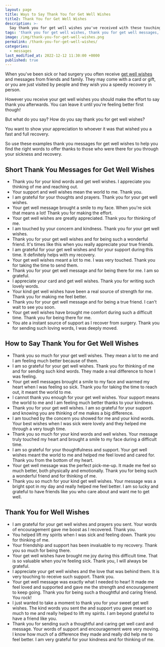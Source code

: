 ```yaml
---
layout: page
title: Ways to Say Thank You for Get Well Wishes
title2: Thank You for Get Well Wishes
description: >-
  Say thank you for get well wishes you've received with these touching thank you messages to show your gratitude.
tags: 'thank you for get well wishes, thank you for get well messages, thank you get, get well thank you '
image: /img/thank-you-for-get-well-wishes.png
permalink: /thank-you-for-get-well-wishes/
categories:
  - messages
last_modified_at: 2022-12-12 11:30:00 +0000
published: true
---
```


When you've been sick or had surgery you often receive <a href="/get-well-wishes/">get well wishes</a> and messages from friends and family. They may come with a card or gift, or you are just visited by people and they wish you a speedy recovery in person.

However you receive your get well wishes you should make the effort to say thank you afterwards. You can leave it until you're feeling better first though!

But what do you say? How do you say thank you for get well wishes?

You want to show your appreciation to whoever it was that wished you a fast and full recovery.

So use these examples thank you messages for get well wishes to help you find the right words to offer thanks to those who were there for you through your sickness and recovery.


<h2>Short Thank You Messages for Get Well Wishes</h2>

<ul class="heart">
<li>Thank you for your kind words and get well wishes. I appreciate you thinking of me and reaching out.</li>
<li>Your support and well wishes mean the world to me. Thank you.</li>
<li>I am grateful for your thoughts and prayers. Thank you for your get well wishes.</li>
<li>Your get well message brought a smile to my face. When you're sick that means a lot! Thank you for making the effort.</li>
<li>Your get well wishes are greatly appreciated. Thank you for thinking of me.</li>
<li>I am touched by your concern and kindness. Thank you for your get well wishes.</li>
<li>Thank you for your get well wishes and for being such a wonderful friend. It's times like this when you really appreciate your true friends.</li>
<li>I am grateful for your get well wishes and for your support during this time. It definitely helps with my recovery.</li>
<li>Your get well wishes meant a lot to me. I was very touched. Thank you for taking the time to send them.</li>
<li>Thank you for your get well message and for being there for me. I am so grateful.</li>
<li>I appreciate your card and get well wishes. Thank you for writing such lovely words.</li>
<li>Your kind get well wishes have been a real source of strength for me. Thank you for making me feel better.</li>
<li>Thank you for your get well message and for being a true friend. I can't wait to see you soon.</li>
<li>Your get well wishes have brought me comfort during such a difficult time. Thank you for being there for me.</li>
<li>You ate a instant source of support as I recover from surgery. Thank you for sending such loving words, I was deeply moved.</li>
</ul>



<h2>How to Say Thank You for Get Well Wishes</h2>


<ul class="heart">
<li>Thank you so much for your get well wishes. They mean a lot to me and I am feeling much better because of them.</li>
<li>I am so grateful for your get well wishes. Thank you for thinking of me and for sending such kind words. They made a real difference to how I was feeling.</li>
<li>Your get well messages brought a smile to my face and warmed my heart when I was feeling so sick. Thank you for taking the time to reach out, it meant the world to me.</li>
<li>I cannot thank you enough for your get well wishes. Your support means the world to me and I am feeling much better thanks to your kindness.</li>
<li>Thank you for your get well wishes. I am so grateful for your support and knowing you are thinking of me makes a big difference.</li>
<li>I am touched by the concern you showed for me and your kind words. Your best wishes when I was sick were lovely and they helped me through a very tough time.</li>
<li>Thank you so much for your kind words and well wishes. Your message truly touched my heart and brought a smile to my face during a difficult time.</li>
<li>I am so grateful for your thoughtfulness and support. Your get well wishes meant the world to me and helped me feel loved and cared for. Thank you from the bottom of my heart.</li>
<li>Your get well message was the perfect pick-me-up. It made me feel so much better, both physically and emotionally. Thank you for being such a wonderful friend and for thinking of me.</li>
<li>Thank you so much for your kind get well wishes. Your message was a bright spot in my day and really helped me feel better. I am so lucky and grateful to have friends like you who care about and want me to get well.</li>
</ul>

<h2>Thank You for Well Wishes</h2>

<ul class="heart">
<li>I am grateful for your get well wishes and prayers you sent. Your words of encouragement gave me boost as I recovered. Thank you.</li>
<li>You helped lift my spirits when I was sick and feeling down. Thank you for thinking of me.</li>
<li>Your friendship and support has been invaluable to my recovery. Thank you so much for being there.</li>
<li>Your get well wishes have brought me joy during this difficult time. That is so valuable when you're feeling sick. Thank you, I will always be grateful.</li>
<li>I appreciate your get well wishes and the love that was behind them. It is very touching to receive such support. Thank you.</li>
<li>Your get well message was exactly what I needed to hear! It made me feel loved and supported and gave me the strength and encouragement to keep going. Thank you for being such a thoughtful and caring friend. You rock!</li>
<li>I just wanted to take a moment to thank you for your sweet get well wishes. The kind words you sent the and support you gave meant so much to me and really helped to lift my spirits. I am beyond grateful to have a friend like you.</li>
<li>Thank you for sending such a thoughtful and caring get well card and message. Your words of support and encouragement were very moving. I know how much of a difference they made and really did help me to feel better. I am very grateful for your kindness and for thinking of me.</li>
</ul>
